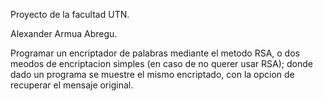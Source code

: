 Proyecto de la facultad UTN.

Alexander Armua Abregu.

Programar un encriptador de palabras mediante el metodo RSA,
o dos meodos de encriptacion simples (en caso de no querer usar RSA);
donde dado un programa se muestre el mismo encriptado, con la opcion
de recuperar el mensaje original.
